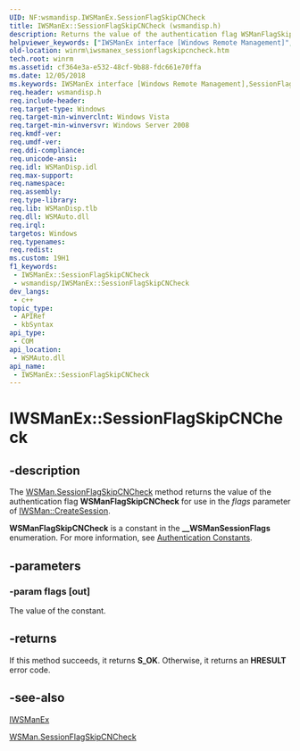 ```yaml
---
UID: NF:wsmandisp.IWSManEx.SessionFlagSkipCNCheck
title: IWSManEx::SessionFlagSkipCNCheck (wsmandisp.h)
description: Returns the value of the authentication flag WSManFlagSkipCNCheck for use in the flags parameter of IWSMan::CreateSession.
helpviewer_keywords: ["IWSManEx interface [Windows Remote Management]","SessionFlagSkipCNCheck method","IWSManEx.SessionFlagSkipCNCheck","IWSManEx::SessionFlagSkipCNCheck","SessionFlagSkipCNCheck","SessionFlagSkipCNCheck method [Windows Remote Management]","SessionFlagSkipCNCheck method [Windows Remote Management]","IWSManEx interface","winrm.iwsmanex_sessionflagskipcncheck","wsmandisp/IWSManEx::SessionFlagSkipCNCheck"]
old-location: winrm\iwsmanex_sessionflagskipcncheck.htm
tech.root: winrm
ms.assetid: cf364e3a-e532-48cf-9b88-fdc661e70ffa
ms.date: 12/05/2018
ms.keywords: IWSManEx interface [Windows Remote Management],SessionFlagSkipCNCheck method, IWSManEx.SessionFlagSkipCNCheck, IWSManEx::SessionFlagSkipCNCheck, SessionFlagSkipCNCheck, SessionFlagSkipCNCheck method [Windows Remote Management], SessionFlagSkipCNCheck method [Windows Remote Management],IWSManEx interface, winrm.iwsmanex_sessionflagskipcncheck, wsmandisp/IWSManEx::SessionFlagSkipCNCheck
req.header: wsmandisp.h
req.include-header: 
req.target-type: Windows
req.target-min-winverclnt: Windows Vista
req.target-min-winversvr: Windows Server 2008
req.kmdf-ver: 
req.umdf-ver: 
req.ddi-compliance: 
req.unicode-ansi: 
req.idl: WSManDisp.idl
req.max-support: 
req.namespace: 
req.assembly: 
req.type-library: 
req.lib: WSManDisp.tlb
req.dll: WSMAuto.dll
req.irql: 
targetos: Windows
req.typenames: 
req.redist: 
ms.custom: 19H1
f1_keywords:
 - IWSManEx::SessionFlagSkipCNCheck
 - wsmandisp/IWSManEx::SessionFlagSkipCNCheck
dev_langs:
 - c++
topic_type:
 - APIRef
 - kbSyntax
api_type:
 - COM
api_location:
 - WSMAuto.dll
api_name:
 - IWSManEx::SessionFlagSkipCNCheck
---
```


# IWSManEx::SessionFlagSkipCNCheck


## -description

The <a href="/windows/desktop/WinRM/wsman-sessionflagskipcncheck">WSMan.SessionFlagSkipCNCheck</a> method returns the value of the authentication flag <b>WSManFlagSkipCNCheck</b> for use in the <i>flags</i> parameter of <a href="/windows/desktop/api/wsmandisp/nf-wsmandisp-iwsman-createsession">IWSMan::CreateSession</a>.

<b>WSManFlagSkipCNCheck</b> is a constant in the <b>__WSManSessionFlags</b> enumeration. For more information, see <a href="/windows/desktop/WinRM/authentication-constants">Authentication Constants</a>.

## -parameters

### -param flags [out]

The value of the constant.

## -returns

If this method succeeds, it returns <b xmlns:loc="http://microsoft.com/wdcml/l10n">S_OK</b>. Otherwise, it returns an <b xmlns:loc="http://microsoft.com/wdcml/l10n">HRESULT</b> error code.

## -see-also

<a href="/windows/desktop/api/wsmandisp/nn-wsmandisp-iwsmanex">IWSManEx</a>



<a href="/windows/desktop/WinRM/wsman-sessionflagskipcncheck">WSMan.SessionFlagSkipCNCheck</a>

